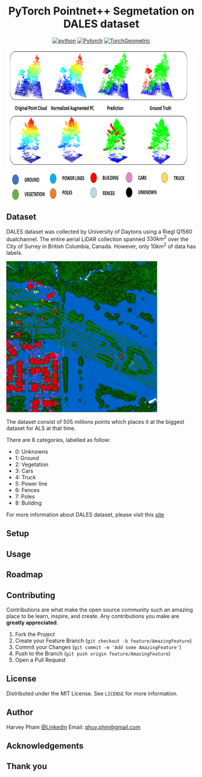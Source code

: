 

<!-- PROJECT LOGO -->
<div align="center">    
 
# PyTorch Pointnet++ Segmetation on DALES dataset

<a href="https://www.python.org/"><img src="https://img.shields.io/badge/python-3.9-or?logo=python" alt="python"></a>
<a href="https://pytorch.org/"><img src="https://img.shields.io/badge/Pytoch-2.2.1-or?logo=PyTorch" alt="Pytorch"></a>
<a href="https://pyg.org/"><img src="https://img.shields.io/badge/PyG-2.5.3-or?logo=PyG" alt="TorchGeometric"></a>
 
</div>


<img src="img/prediction_results.png" alt="demo" width="900" height="400">


<!-- DATASET -->
## Dataset

DALES dataset was collected by University of Daytons using a Riegl Q1560 dualchannel. The entire aerial LiDAR collection spanned $330 km^2$ over the City of Surrey in British Columbia, Canada. However, only $10 km^2$ of data has labels. 

<img src="img/dales.jpg" alt="dales" width="400" height="400">


The dataset consist of 505 millions points which places it at the biggest dataset for ALS at that time.

There are 8 categories, labelled as follow:
- 0: Unknowns
- 1: Ground
- 2: Vegetation
- 3: Cars
- 4: Truck 
- 5: Power line
- 6: Fences
- 7: Poles
- 8: Building

For more information about DALES dataset, please visit this [site](https://udayton.edu/engineering/research/centers/vision_lab/research/was_data_analysis_and_processing/dale.php)

<!-- GETTING STARTED -->
## Setup 

<!-- USAGE -->
## Usage

<!-- ROADMAP -->
## Roadmap

<!-- CONTRIBUTING -->
## Contributing

Contributions are what make the open source community such an amazing place to be learn, inspire, and create. Any contributions you make are **greatly appreciated**.

1. Fork the Project
2. Create your Feature Branch (`git checkout -b feature/AmazingFeature`)
3. Commit your Changes (`git commit -m 'Add some AmazingFeature'`)
4. Push to the Branch (`git push origin feature/AmazingFeature`)
5. Open a Pull Request


<!-- LICENSE -->
## License

Distributed under the MIT License. See `LICENSE` for more information.


<!-- Authors -->
## Author

Harvey Pham 
[@Linkedin](https://www.linkedin.com/in/harveyphm/) 
Email: qhuy.phm@gmail.com



<!-- ACKNOWLEDGEMENTS -->
## Acknowledgements


## Thank you

